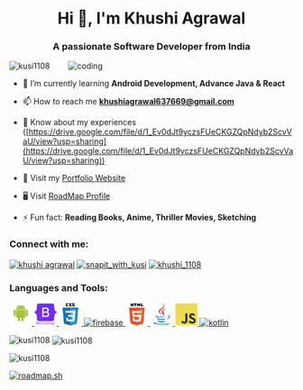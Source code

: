 
<h1 align="center">Hi 👋, I'm Khushi Agrawal</h1>
<h3 align="center">A passionate Software Developer from India</h3>

<img align ="right" alt="coding" width="400" src="https://user-images.githubusercontent.com/74038190/249570803-02293768-9242-47e1-bf8f-d084ba0a2d1d.gif">

<p align="left"> <img src="https://komarev.com/ghpvc/?username=kusi1108&label=Profile%20views&color=0e75b6&style=flat" alt="kusi1108" /> </p>

- 🌱 I’m currently learning **Android Development, Advance Java & React**

- 📫 How to reach me **khushiagrawal637669@gmail.com**

- 📄 Know about my experiences ([https://drive.google.com/file/d/1_Ev0dJt9yczsFUeCKGZQpNdyb2ScvVaU/view?usp=sharing](https://drive.google.com/file/d/1_Ev0dJt9yczsFUeCKGZQpNdyb2ScvVaU/view?usp=sharing))
  
- 📁 Visit my [Portfolio Website](https://kusi1108.github.io/Portfolio/)
  
- 🖥️ Visit [RoadMap Profile](https://roadmap.sh/u/khushi1108)
  
- ⚡ Fun fact: **Reading Books, Anime, Thriller Movies, Sketching**
<h3 align="left">Connect with me:</h3> 
<p align="left">
<a href="https://linkedin.com/in/khushi agrawal" target="blank"><img align="center" src="https://raw.githubusercontent.com/rahuldkjain/github-profile-readme-generator/master/src/images/icons/Social/linked-in-alt.svg" alt="khushi agrawal" height="30" width="40" /></a>
<a href="https://instagram.com/snapit_with_kusi" target="blank"><img align="center" src="https://raw.githubusercontent.com/rahuldkjain/github-profile-readme-generator/master/src/images/icons/Social/instagram.svg" alt="snapit_with_kusi" height="30" width="40" /></a>
<a href="https://www.leetcode.com/khushi_1108" target="blank"><img align="center" src="https://raw.githubusercontent.com/rahuldkjain/github-profile-readme-generator/master/src/images/icons/Social/leet-code.svg" alt="khushi_1108" height="30" width="40" /></a>
</p>

<h3 align="left">Languages and Tools:</h3>
<p align="left"> <a href="https://developer.android.com" target="_blank" rel="noreferrer"> <img src="https://raw.githubusercontent.com/devicons/devicon/master/icons/android/android-original-wordmark.svg" alt="android" width="40" height="40"/> </a> <a href="https://getbootstrap.com" target="_blank" rel="noreferrer"> <img src="https://raw.githubusercontent.com/devicons/devicon/master/icons/bootstrap/bootstrap-plain-wordmark.svg" alt="bootstrap" width="40" height="40"/> </a> <a href="https://www.w3schools.com/css/" target="_blank" rel="noreferrer"> <img src="https://raw.githubusercontent.com/devicons/devicon/master/icons/css3/css3-original-wordmark.svg" alt="css3" width="40" height="40"/> </a> <a href="https://firebase.google.com/" target="_blank" rel="noreferrer"> <img src="https://www.vectorlogo.zone/logos/firebase/firebase-icon.svg" alt="firebase" width="40" height="40"/> </a> <a href="https://www.w3.org/html/" target="_blank" rel="noreferrer"> <img src="https://raw.githubusercontent.com/devicons/devicon/master/icons/html5/html5-original-wordmark.svg" alt="html5" width="40" height="40"/> </a> <a href="https://www.java.com" target="_blank" rel="noreferrer"> <img src="https://raw.githubusercontent.com/devicons/devicon/master/icons/java/java-original.svg" alt="java" width="40" height="40"/> </a> <a href="https://developer.mozilla.org/en-US/docs/Web/JavaScript" target="_blank" rel="noreferrer"> <img src="https://raw.githubusercontent.com/devicons/devicon/master/icons/javascript/javascript-original.svg" alt="javascript" width="40" height="40"/> </a> <a href="https://kotlinlang.org" target="_blank" rel="noreferrer"> <img src="https://www.vectorlogo.zone/logos/kotlinlang/kotlinlang-icon.svg" alt="kotlin" width="40" height="40"/> </a> </p>

<p><img align="left" src="https://github-readme-stats.vercel.app/api/top-langs?username=kusi1108&show_icons=true&locale=en&layout=compact" alt="kusi1108" /></p>

<p>&nbsp;<img align="center" src="https://github-readme-stats.vercel.app/api?username=kusi1108&show_icons=true&locale=en" alt="kusi1108" /></p>

<p><img align="centre" src="https://github-readme-streak-stats.herokuapp.com/?user=kusi1108&" alt="kusi1108" /></p>
<p><a href="https://roadmap.sh"><img src="https://roadmap.sh/card/wide/6707a2bafb4be684dbe6efba?variant=dark&roadmaps=java%2Cgit-github%2Cfrontend" alt="roadmap.sh"/></a></p>
<!--
**kusi1108/kusi1108** is a ✨ _special_ ✨ repository because its `README.md` (this file) appears on your GitHub profile.

Here are some ideas to get you started:

- 🔭 I’m currently working on ...
- 🌱 I’m currently learning ...
- 👯 I’m looking to collaborate on ...
- 🤔 I’m looking for help with ...
- 💬 Ask me about ...
- 📫 How to reach me: ...
- 😄 Pronouns: ...
- ⚡ Fun fact: ...
-->

